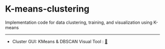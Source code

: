 # K-means-clustering
Implementation code for data clustering, training, and visualization using K-means

---
- Cluster GUI: KMeans & DBSCAN Visual Tool : [📂](https://github.com/YunzhenYang-collection/K-means-clustering/tree/main/Clustering_tkinter1)
